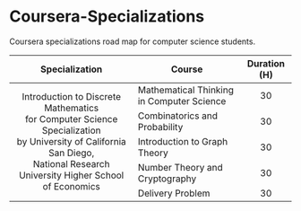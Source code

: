 # Coursera-Specializations
Coursera specializations road map for computer science students.

<table border="0" width="100%">
	<thead>
    	<tr>
            <th>Specialization</th>
            <th>Course</th>
            <th>Duration (H)</th>
	    </tr>
  	</thead>
	<tbody>
	    <tr>
			<td rowspan=5 align="center">
Introduction to Discrete Mathematics<br>
for Computer Science Specialization<br>
by University of California San Diego,<br>
National Research University Higher School of Economics
		    </td>
            <td>Mathematical Thinking in Computer Science</td>      
			<td align="center">30</td>
    	</tr>
    	<tr>
            <td>Combinatorics and Probability</td>                  
			<td align="center">30</td>
    	</tr>
    	<tr>
            <td>Introduction to Graph Theory</td>                   
			<td align="center">30</td>
    	</tr>
    	<tr>
            <td>Number Theory and Cryptography</td>                 
			<td align="center">30</td>
    	</tr>
    	<tr>
            <td>Delivery Problem</td>                               
			<td align="center">30</td>
    	</tr>
  </tbody>
</table>
